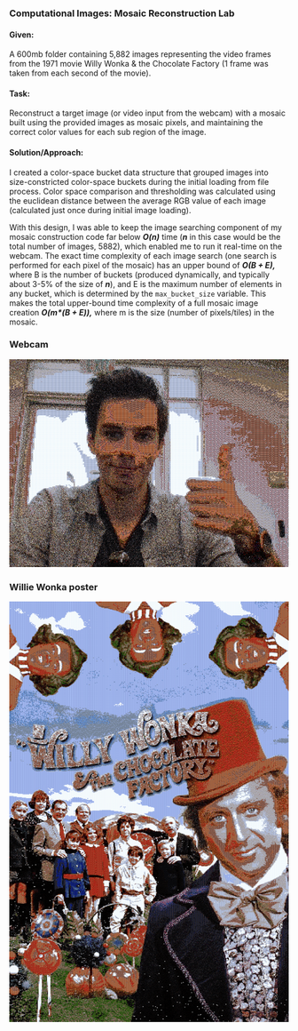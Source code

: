 ### Computational Images: Mosaic Reconstruction Lab

#### Given:
A 600mb folder containing 5,882 images representing the video frames from the 1971 movie Willy Wonka & the Chocolate Factory (1 frame was taken from each second of the movie).

#### Task:

Reconstruct a target image (or video input from the webcam) with a mosaic built using the provided images as mosaic pixels, and maintaining the correct color values for each sub region of the image. 

#### Solution/Approach:

I created a color-space bucket data structure that grouped images into size-constricted color-space buckets during the initial loading from file process. Color space comparison and thresholding was calculated using the euclidean distance between the average RGB value of each image (calculated just once during initial image loading). 

With this design, I was able to keep the image searching component of my mosaic construction code far below ***O(n)*** time (***n*** in this case would be the total number of images, 5882), which enabled me to run it real-time on the webcam. The exact time complexity of each image search (one search is performed for each pixel of the mosaic) has an upper bound of ***O(B + E),*** where B is the number of buckets (produced dynamically, and typically about 3-5% of the size of ***n***), and E is the maximum number of elements in any bucket, which is determined by the `max_bucket_size` variable. This makes the total upper-bound time complexity of a full mosaic image creation ***O(m\*(B + E)),*** where m is the size (number of pixels/tiles) in the mosaic.


### Webcam

<p align="center">
  <img src="sample/capture.png" alt="oops, image link is broken. check the sample/ folder">
</p>
  


### Willie Wonka poster
![oops, image link is broken. check the sample/ folder](sample/mosaic.png)
